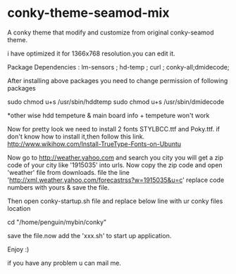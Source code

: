 conky-theme-seamod-mix
======================

A conky theme that modify and customize from original conky-seamod theme.

i have optimized it for 1366x768 resolution.you can edit it.


Package Dependencies : 
lm-sensors ; hd-temp ; curl ; conky-all;dmidecode;

After installing above packages you need to change permission of following packages

sudo chmod u+s /usr/sbin/hddtemp
sudo chmod u+s /usr/sbin/dmidecode

*other wise hdd tempeture & main board info + tempeture won't work
 
Now for pretty look we need to install 2 fonts STYLBCC.ttf and Poky.ttf. if don't know how to install it,then follow this link.
http://www.wikihow.com/Install-TrueType-Fonts-on-Ubuntu

Now go to http://weather.yahoo.com and search you city
you will get a zip code of your city like '1915035' into urls.
Now copy the zip code and open 'weather' file from downloads.
file the line 'http://xml.weather.yahoo.com/forecastrss?w=1915035&u=c'
replace code numbers with yours & save the file.

Then open conky-startup.sh file and replace below line with ur conky files location

cd "/home/penguin/mybin/conky" 

save the file.now add the 'xxx.sh' to start up application.

Enjoy :)

if you have any problem u can mail me.


